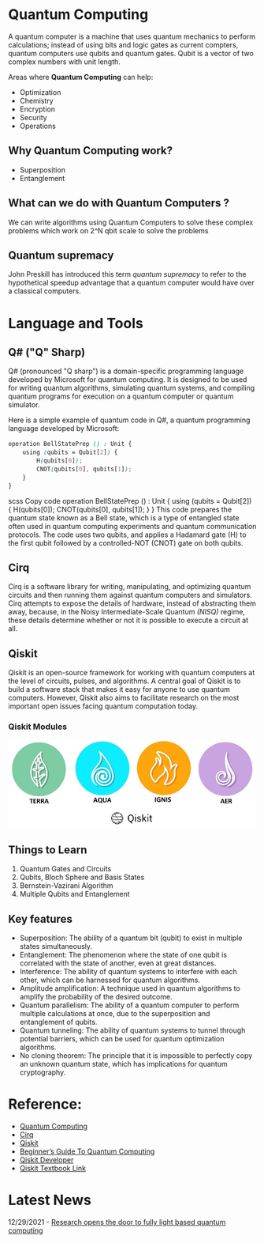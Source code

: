 # Quantum Computing 
A quantum computer is a machine that uses quantum mechanics to perform calculations; instead of using bits and logic gates as current compters, quantum computers use qubits and quantum gates. Qubit is a vector of two complex numbers with unit length.

Areas where **Quantum Computing** can help: 
- Optimization 
- Chemistry 
- Encryption
- Security
- Operations

## Why Quantum Computing work? 
- Superposition    
- Entanglement

## What can we do with Quantum Computers ? 
We can write algorithms using Quantum Computers to solve these complex problems which work on 2^N qbit scale to solve the problems 

## Quantum supremacy
John Preskill has introduced this term *quantum supremacy* to refer to the hypothetical speedup advantage that a quantum computer would have over a classical computers.

# Language and Tools

## Q# ("Q" Sharp)
Q# (pronounced "Q sharp") is a domain-specific programming language developed by Microsoft for quantum computing. It is designed to be used for writing quantum algorithms, simulating quantum systems, and compiling quantum programs for execution on a quantum computer or quantum simulator.

Here is a simple example of quantum code in Q#, a quantum programming language developed by Microsoft:

```scss
operation BellStatePrep () : Unit {
    using (qubits = Qubit[2]) {
        H(qubits[0]);
        CNOT(qubits[0], qubits[1]);
    }
}
```
scss
Copy code
operation BellStatePrep () : Unit {
    using (qubits = Qubit[2]) {
        H(qubits[0]);
        CNOT(qubits[0], qubits[1]);
    }
}
This code prepares the quantum state known as a Bell state, which is a type of entangled state often used in quantum computing experiments and quantum communication protocols. The code uses two qubits, and applies a Hadamard gate (H) to the first qubit followed by a controlled-NOT (CNOT) gate on both qubits.

## Cirq
Cirq is a software library for writing, manipulating, and optimizing quantum circuits and then running them against quantum computers and simulators. Cirq attempts to expose the details of hardware, instead of abstracting them away, because, in the Noisy Intermediate-Scale Quantum *(NISQ)* regime, these details determine whether or not it is possible to execute a circuit at all.

## Qiskit 
Qiskit is an open-source framework for working with quantum computers at the level of circuits, pulses, and algorithms.
A central goal of Qiskit is to build a software stack that makes it easy for anyone to use quantum computers. However, Qiskit also aims to facilitate research on the most important open issues facing quantum computation today.


### Qiskit Modules ###
![Qiskit](https://github.com/ninadgawad/QuantumAlgorithm/blob/master/Qiskit.png)


## Things to Learn 
1. Quantum Gates and Circuits
2. Qubits, Bloch Sphere and Basis States 
3. Bernstein-Vazirani Algorithm 
4. Multiple Qubits and Entanglement 


## Key features
- Superposition: The ability of a quantum bit (qubit) to exist in multiple states simultaneously.
- Entanglement: The phenomenon where the state of one qubit is correlated with the state of another, even at great distances.
- Interference: The ability of quantum systems to interfere with each other, which can be harnessed for quantum algorithms.
- Amplitude amplification: A technique used in quantum algorithms to amplify the probability of the desired outcome.
- Quantum parallelism: The ability of a quantum computer to perform multiple calculations at once, due to the superposition and entanglement of qubits.
- Quantum tunneling: The ability of quantum systems to tunnel through potential barriers, which can be used for quantum optimization algorithms.
- No cloning theorem: The principle that it is impossible to perfectly copy an unknown quantum state, which has implications for quantum cryptography.

# Reference:
- [Quantum Computing](https://en.wikipedia.org/wiki/Quantum_computing)
- [Cirq](https://cirq.readthedocs.io/en/stable/index.html)
- [Qiskit](https://qiskit.org/documentation/index.html)
- [Beginner’s Guide To Quantum Computing](https://www.youtube.com/watch?v=JRIPV0dPAd4)
- [Qiskit Developer](https://developer.ibm.com/depmodels/quantum-computing/projects/qiskit)
- [Qiskit Textbook Link](https://qiskit.org/textbook/preface.html)

# Latest News
12/29/2021 - [Research opens the door to fully light based quantum computing](https://www.tomshardware.com/news/research-opens-the-door-to-fully-light-based-quantum-computing)
